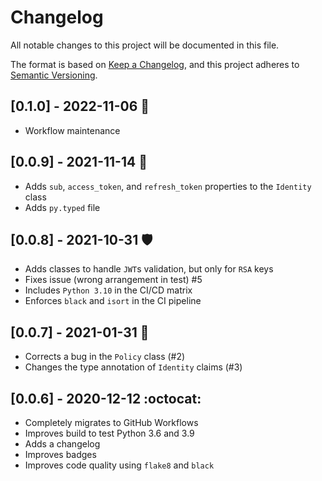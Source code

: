 # Changelog

All notable changes to this project will be documented in this file.

The format is based on [Keep a Changelog](https://keepachangelog.com/en/1.0.0/),
and this project adheres to [Semantic Versioning](https://semver.org/spec/v2.0.0.html).

## [0.1.0] - 2022-11-06 :snake:
- Workflow maintenance

## [0.0.9] - 2021-11-14 :swan:
- Adds `sub`, `access_token`, and `refresh_token` properties to the `Identity`
  class
- Adds `py.typed` file

## [0.0.8] - 2021-10-31 :shield:
- Adds classes to handle `JWT`s validation, but only for `RSA` keys
- Fixes issue (wrong arrangement in test) #5
- Includes `Python 3.10` in the CI/CD matrix
- Enforces `black` and `isort` in the CI pipeline

## [0.0.7] - 2021-01-31 :grapes:
- Corrects a bug in the `Policy` class (#2)
- Changes the type annotation of `Identity` claims (#3)

## [0.0.6] - 2020-12-12 :octocat:
- Completely migrates to GitHub Workflows
- Improves build to test Python 3.6 and 3.9
- Adds a changelog
- Improves badges
- Improves code quality using `flake8` and `black`
